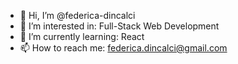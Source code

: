 - 👋 Hi, I’m @federica-dincalci
- 👀 I’m interested in: Full-Stack Web Development
- 🌱 I’m currently learning: React
- 📫 How to reach me: federica.dincalci@gmail.com

<!---
federica-dincalci/federica-dincalci is a ✨ special ✨ repository because its `README.md` (this file) appears on your GitHub profile.
You can click the Preview link to take a look at your changes.
--->
